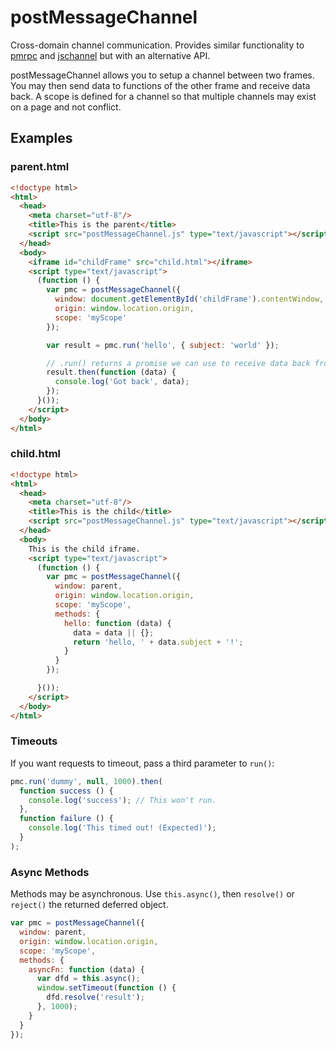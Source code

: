 postMessageChannel
==================

Cross-domain channel communication. Provides similar functionality to [pmrpc](https://github.com/izuzak/pmrpc) and [jschannel](https://github.com/mozilla/jschannel) but with an alternative API.

postMessageChannel allows you to setup a channel between two frames. You may then send data to functions of the other frame and receive data back. A scope is defined for a channel so that multiple channels may exist on a page and not conflict.

## Examples

### parent.html

```html
<!doctype html>
<html>
  <head>
    <meta charset="utf-8"/>
    <title>This is the parent</title>
    <script src="postMessageChannel.js" type="text/javascript"></script>
  </head>
  <body>
    <iframe id="childFrame" src="child.html"></iframe>
    <script type="text/javascript">
      (function () {
        var pmc = postMessageChannel({
          window: document.getElementById('childFrame').contentWindow,
          origin: window.location.origin,
          scope: 'myScope'
        });

        var result = pmc.run('hello', { subject: 'world' });

        // .run() returns a promise we can use to receive data back from the other frame
        result.then(function (data) {
          console.log('Got back', data);
        });
      }());
    </script>
  </body>
</html>
```

### child.html

```html
<!doctype html>
<html>
  <head>
    <meta charset="utf-8"/>
    <title>This is the child</title>
    <script src="postMessageChannel.js" type="text/javascript"></script>
  </head>
  <body>
    This is the child iframe.
    <script type="text/javascript">
      (function () {
        var pmc = postMessageChannel({
          window: parent,
          origin: window.location.origin,
          scope: 'myScope',
          methods: {
            hello: function (data) {
              data = data || {};
              return 'hello, ' + data.subject + '!';
            }
          }
        });

      }());
    </script>
  </body>
</html>
```

### Timeouts

If you want requests to timeout, pass a third parameter to `run()`:

```javascript
pmc.run('dummy', null, 1000).then(
  function success () {
    console.log('success'); // This won't run.
  },
  function failure () {
    console.log('This timed out! (Expected)');
  }
);
```

### Async Methods

Methods may be asynchronous. Use `this.async()`, then `resolve()` or `reject()` the returned deferred object.

```javascript
var pmc = postMessageChannel({
  window: parent,
  origin: window.location.origin,
  scope: 'myScope',
  methods: {
    asyncFn: function (data) {
      var dfd = this.async();
      window.setTimeout(function () {
        dfd.resolve('result');
      }, 1000);
    }
  }
});
```
